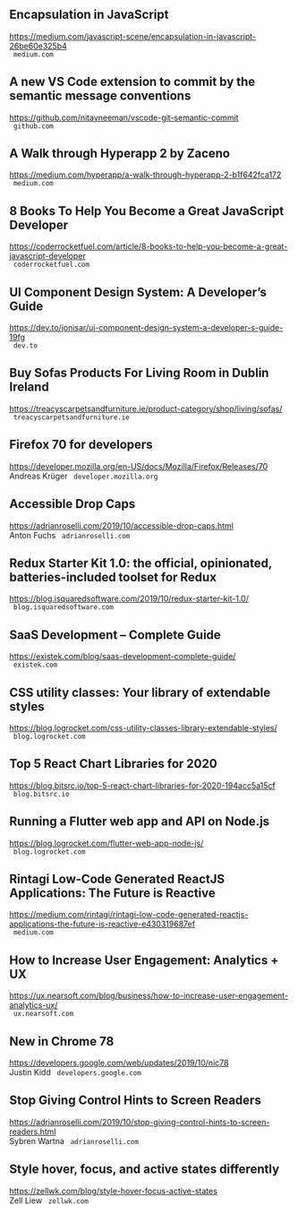 ## Encapsulation in JavaScript  
https://medium.com/javascript-scene/encapsulation-in-javascript-26be60e325b4  
 ` medium.com`
  

## A new VS Code extension to commit by the semantic message conventions  
https://github.com/nitayneeman/vscode-git-semantic-commit  
 ` github.com`
  

## A Walk through Hyperapp 2 by Zaceno  
https://medium.com/hyperapp/a-walk-through-hyperapp-2-b1f642fca172  
 ` medium.com`
  

## 8 Books To Help You Become a Great JavaScript Developer  
https://coderrocketfuel.com/article/8-books-to-help-you-become-a-great-javascript-developer  
 ` coderrocketfuel.com`
  

## UI Component Design System: A Developer’s Guide  
https://dev.to/jonisar/ui-component-design-system-a-developer-s-guide-19fg  
 ` dev.to`
  

## Buy Sofas Products For Living Room in Dublin Ireland  
https://treacyscarpetsandfurniture.ie/product-category/shop/living/sofas/  
 ` treacyscarpetsandfurniture.ie`
  

## Firefox 70 for developers  
https://developer.mozilla.org/en-US/docs/Mozilla/Firefox/Releases/70  
Andreas Krüger ` developer.mozilla.org`
  

## Accessible Drop Caps  
https://adrianroselli.com/2019/10/accessible-drop-caps.html  
Anton Fuchs ` adrianroselli.com`
  

## Redux Starter Kit 1.0: the official, opinionated, batteries-included toolset for Redux  
https://blog.isquaredsoftware.com/2019/10/redux-starter-kit-1.0/  
 ` blog.isquaredsoftware.com`
  

## SaaS Development – Complete Guide  
https://existek.com/blog/saas-development-complete-guide/  
 ` existek.com`
  

## CSS utility classes: Your library of extendable styles  
https://blog.logrocket.com/css-utility-classes-library-extendable-styles/  
 ` blog.logrocket.com`
  

## Top 5 React Chart Libraries for 2020  
https://blog.bitsrc.io/top-5-react-chart-libraries-for-2020-194acc5a15cf  
 ` blog.bitsrc.io`
  

## Running a Flutter web app and API on Node.js  
https://blog.logrocket.com/flutter-web-app-node-js/  
 ` blog.logrocket.com`
  

## Rintagi Low-Code Generated ReactJS Applications: The Future is Reactive  
https://medium.com/rintagi/rintagi-low-code-generated-reactjs-applications-the-future-is-reactive-e430319687ef  
 ` medium.com`
  

## How to Increase User Engagement: Analytics + UX  
https://ux.nearsoft.com/blog/business/how-to-increase-user-engagement-analytics-ux/  
 ` ux.nearsoft.com`
  

## New in Chrome 78  
https://developers.google.com/web/updates/2019/10/nic78  
Justin Kidd ` developers.google.com`
  

## Stop Giving Control Hints to Screen Readers  
https://adrianroselli.com/2019/10/stop-giving-control-hints-to-screen-readers.html  
Sybren Wartna ` adrianroselli.com`
  

## Style hover, focus, and active states differently  
https://zellwk.com/blog/style-hover-focus-active-states  
Zell Liew ` zellwk.com`
  

